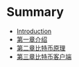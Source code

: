 # Summary

* [Introduction](README.md)
* [第一章介绍](ch01-introduce.md)
* [第二章比特币原理](di-er-zhang-bi-te-bi-yuan-li.md)
* [第三章比特币客户端](di-san-zhang-bi-te-bi-ke-hu-duan.md)

